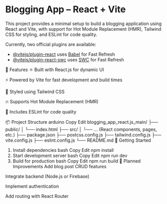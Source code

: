 # Blogging App – React + Vite

This project provides a minimal setup to build a blogging application using React and Vite, with support for Hot Module Replacement (HMR), Tailwind CSS for styling, and ESLint for code quality.

Currently, two official plugins are available:

- [@vitejs/plugin-react](https://github.com/vitejs/vite-plugin-react/blob/main/packages/plugin-react/README.md) uses [Babel](https://babeljs.io/) for Fast Refresh  
- [@vitejs/plugin-react-swc](https://github.com/vitejs/vite-plugin-react-swc) uses [SWC](https://swc.rs/) for Fast Refresh

🔧 Features
⚛️ Built with React.js for dynamic UI

⚡ Powered by Vite for fast development and build times

🎨 Styled using Tailwind CSS

🔥 Supports Hot Module Replacement (HMR)

🧹 Includes ESLint for code quality

📦 Project Structure
arduino
Copy
Edit
blogging_app_react.js_main/
├── public/
│   └── index.html
├── src/
│   └── ... (React components, pages, etc.)
├── package.json
├── postcss.config.js
├── tailwind.config.js
├── vite.config.js
├── eslint.config.js
└── README.md
🚀 Getting Started
1. Install dependencies
bash
Copy
Edit
npm install
2. Start development server
bash
Copy
Edit
npm run dev
3. Build for production
bash
Copy
Edit
npm run build
📌 Planned Improvements
Add blog post CRUD features

Integrate backend (Node.js or Firebase)

Implement authentication

Add routing with React Router

